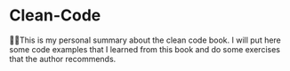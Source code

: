 # Clean-Code
 📖📝This is my personal summary about the clean code book. I will put here some code examples that I learned from this book and do some exercises that the author recommends.
